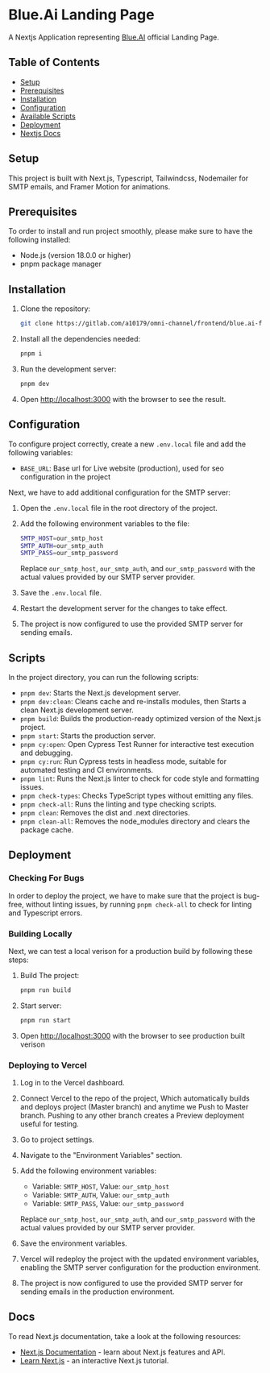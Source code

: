 # Blue.Ai Landing Page

A Nextjs Application representing [Blue.AI](https://blue.ai) official Landing Page.

## Table of Contents

- [Setup](#setup)
- [Prerequisites](#prerequisites)
- [Installation](#installation)
- [Configuration](#configuration)
- [Available Scripts](#scripts)
- [Deployment](#deployment)
- [Nextjs Docs](#docs)

## Setup

This project is built with Next.js, Typescript, Tailwindcss, Nodemailer for SMTP emails, and Framer Motion for animations.

## Prerequisites

To order to install and run project smoothly, please make sure to have the following installed:

- Node.js (version 18.0.0 or higher)
- pnpm package manager

## Installation

1. Clone the repository:

   ```bash
   git clone https://gitlab.com/a10179/omni-channel/frontend/blue.ai-frontend.git
   ```

2. Install all the dependencies needed:

   ```bash
   pnpm i
   ```

3. Run the development server:

   ```bash
   pnpm dev
   ```

4. Open [http://localhost:3000](http://localhost:3000) with the browser to see the result.

## Configuration

To configure project correctly, create a new `.env.local` file and add the following variables:

- `BASE_URL`: Base url for Live website (production), used for seo configuration in the project

Next, we have to add additional configuration for the SMTP server:

1. Open the `.env.local` file in the root directory of the project.

2. Add the following environment variables to the file:

   ```bash
   SMTP_HOST=our_smtp_host
   SMTP_AUTH=our_smtp_auth
   SMTP_PASS=our_smtp_password
   ```

   Replace `our_smtp_host`, `our_smtp_auth`, and `our_smtp_password` with the actual values provided by our SMTP server provider.

3. Save the `.env.local` file.

4. Restart the development server for the changes to take effect.

5. The project is now configured to use the provided SMTP server for sending emails.

## Scripts

In the project directory, you can run the following scripts:

- `pnpm dev`: Starts the Next.js development server.
- `pnpm dev:clean`: Cleans cache and re-installs modules, then Starts a clean Next.js development server.
- `pnpm build`: Builds the production-ready optimized version of the Next.js project.
- `pnpm start`: Starts the production server.
- `pnpm cy:open`: Open Cypress Test Runner for interactive test execution and debugging.
- `pnpm cy:run`: Run Cypress tests in headless mode, suitable for automated testing and CI environments.
- `pnpm lint`: Runs the Next.js linter to check for code style and formatting issues.
- `pnpm check-types`: Checks TypeScript types without emitting any files.
- `pnpm check-all`: Runs the linting and type checking scripts.
- `pnpm clean`: Removes the dist and .next directories.
- `pnpm clean-all`: Removes the node_modules directory and clears the package cache.

## Deployment

### Checking For Bugs

In order to deploy the project, we have to make sure that the project is bug-free, without linting issues, by running `pnpm check-all` to check for linting and Typescript errors.

### Building Locally

Next, we can test a local verison for a production build by following these steps:

1. Build The project:

   ```bash
   pnpm run build
   ```

2. Start server:

   ```bash
   pnpm run start
   ```

3. Open [http://localhost:3000](http://localhost:3000) with the browser to see production built verison

### Deploying to Vercel

1. Log in to the Vercel dashboard.

2. Connect Vercel to the repo of the project, Which automatically builds and deploys project (Master branch) and anytime we Push to Master branch. Pushing to any other branch creates a Preview deployment useful for testing.

3. Go to project settings.

4. Navigate to the "Environment Variables" section.

5. Add the following environment variables:

   - Variable: `SMTP_HOST`, Value: `our_smtp_host`
   - Variable: `SMTP_AUTH`, Value: `our_smtp_auth`
   - Variable: `SMTP_PASS`, Value: `our_smtp_password`

   Replace `our_smtp_host`, `our_smtp_auth`, and `our_smtp_password` with the actual values provided by our SMTP server provider.

6. Save the environment variables.

7. Vercel will redeploy the project with the updated environment variables, enabling the SMTP server configuration for the production environment.

8. The project is now configured to use the provided SMTP server for sending emails in the production environment.

## Docs

To read Next.js documentation, take a look at the following resources:

- [Next.js Documentation](https://nextjs.org/docs) - learn about Next.js features and API.
- [Learn Next.js](https://nextjs.org/learn/foundations/about-nextjs) - an interactive Next.js tutorial.

<!-- Handling focus state -->
<!-- rounded-md focus-visible:outline focus-visible:outline-2 focus-visible:outline-offset-2 focus-visible:outline-primary -->
